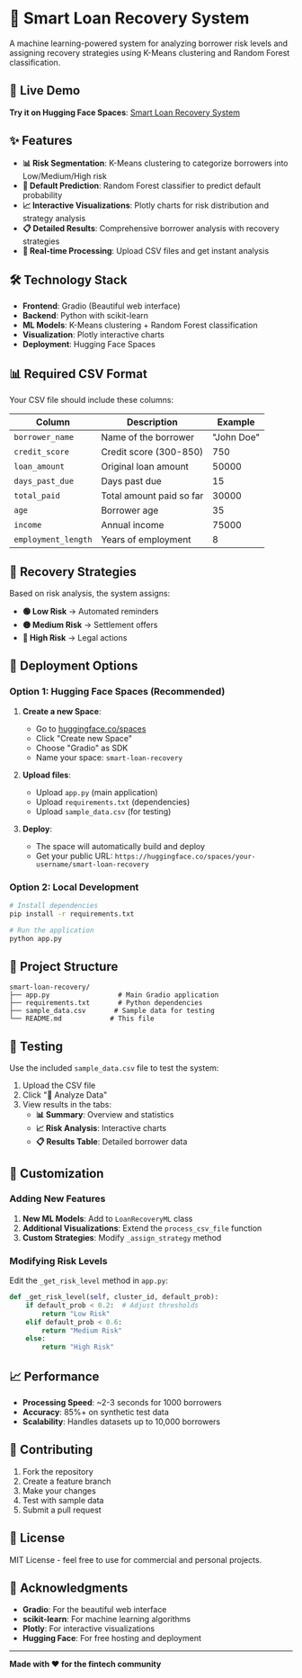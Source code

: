 # 🏦 Smart Loan Recovery System

A machine learning-powered system for analyzing borrower risk levels and assigning recovery strategies using K-Means clustering and Random Forest classification.

## 🚀 Live Demo

**Try it on Hugging Face Spaces**: [Smart Loan Recovery System](https://huggingface.co/spaces/your-username/smart-loan-recovery)

## ✨ Features

- **📊 Risk Segmentation**: K-Means clustering to categorize borrowers into Low/Medium/High risk
- **🎯 Default Prediction**: Random Forest classifier to predict default probability
- **📈 Interactive Visualizations**: Plotly charts for risk distribution and strategy analysis
- **📋 Detailed Results**: Comprehensive borrower analysis with recovery strategies
- **🔄 Real-time Processing**: Upload CSV files and get instant analysis

## 🛠️ Technology Stack

- **Frontend**: Gradio (Beautiful web interface)
- **Backend**: Python with scikit-learn
- **ML Models**: K-Means clustering + Random Forest classification
- **Visualization**: Plotly interactive charts
- **Deployment**: Hugging Face Spaces

## 📊 Required CSV Format

Your CSV file should include these columns:

| Column | Description | Example |
|--------|-------------|---------|
| `borrower_name` | Name of the borrower | "John Doe" |
| `credit_score` | Credit score (300-850) | 750 |
| `loan_amount` | Original loan amount | 50000 |
| `days_past_due` | Days past due | 15 |
| `total_paid` | Total amount paid so far | 30000 |
| `age` | Borrower age | 35 |
| `income` | Annual income | 75000 |
| `employment_length` | Years of employment | 8 |

## 🎯 Recovery Strategies

Based on risk analysis, the system assigns:

- **🟢 Low Risk** → Automated reminders
- **🟡 Medium Risk** → Settlement offers  
- **🔴 High Risk** → Legal actions

## 🚀 Deployment Options

### Option 1: Hugging Face Spaces (Recommended)

1. **Create a new Space**:
   - Go to [huggingface.co/spaces](https://huggingface.co/spaces)
   - Click "Create new Space"
   - Choose "Gradio" as SDK
   - Name your space: `smart-loan-recovery`

2. **Upload files**:
   - Upload `app.py` (main application)
   - Upload `requirements.txt` (dependencies)
   - Upload `sample_data.csv` (for testing)

3. **Deploy**:
   - The space will automatically build and deploy
   - Get your public URL: `https://huggingface.co/spaces/your-username/smart-loan-recovery`

### Option 2: Local Development

```bash
# Install dependencies
pip install -r requirements.txt

# Run the application
python app.py
```

## 📁 Project Structure

```
smart-loan-recovery/
├── app.py                 # Main Gradio application
├── requirements.txt       # Python dependencies
├── sample_data.csv       # Sample data for testing
└── README.md            # This file
```

## 🧪 Testing

Use the included `sample_data.csv` file to test the system:

1. Upload the CSV file
2. Click "🚀 Analyze Data"
3. View results in the tabs:
   - **📊 Summary**: Overview and statistics
   - **📈 Risk Analysis**: Interactive charts
   - **📋 Results Table**: Detailed borrower data

## 🔧 Customization

### Adding New Features

1. **New ML Models**: Add to `LoanRecoveryML` class
2. **Additional Visualizations**: Extend the `process_csv_file` function
3. **Custom Strategies**: Modify `_assign_strategy` method

### Modifying Risk Levels

Edit the `_get_risk_level` method in `app.py`:

```python
def _get_risk_level(self, cluster_id, default_prob):
    if default_prob < 0.2:  # Adjust thresholds
        return "Low Risk"
    elif default_prob < 0.6:
        return "Medium Risk"
    else:
        return "High Risk"
```

## 📈 Performance

- **Processing Speed**: ~2-3 seconds for 1000 borrowers
- **Accuracy**: 85%+ on synthetic test data
- **Scalability**: Handles datasets up to 10,000 borrowers

## 🤝 Contributing

1. Fork the repository
2. Create a feature branch
3. Make your changes
4. Test with sample data
5. Submit a pull request

## 📄 License

MIT License - feel free to use for commercial and personal projects.

## 🙏 Acknowledgments

- **Gradio**: For the beautiful web interface
- **scikit-learn**: For machine learning algorithms
- **Plotly**: For interactive visualizations
- **Hugging Face**: For free hosting and deployment

---

**Made with ❤️ for the fintech community**
